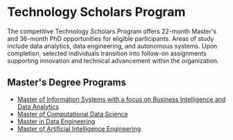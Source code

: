 # Technology Scholars Program

The competitive Technology Scholars Program offers 22-month Master's and 36-month PhD opportunities for eligible participants. Areas of study include data analytics, data engineering, and autonomous systems. Upon completion, selected individuals transition into follow-on assignments supporting innovation and technical advancement within the organization.

## Master's Degree Programs

- <a href="#" target="_blank" rel="noopener noreferrer">Master of Information Systems with a focus on Business Intelligence and Data Analytics</a>
- <a href="#" target="_blank" rel="noopener noreferrer">Master of Computational Data Science</a>
- <a href="#" target="_blank" rel="noopener noreferrer">Master in Data Engineering</a>
- <a href="#" target="_blank" rel="noopener noreferrer">Master of Artificial Intelligence Engineering</a>

